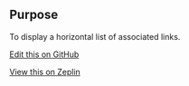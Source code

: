 ## Purpose

To display a horizontal list of associated links.

[Edit this on GitHub](https://github.com/wellcomecollection/wellcomecollection.org/edit/main/common/views/components/Tags/README.md)

[View this on Zeplin](https://zpl.io/ag0RxvR)
